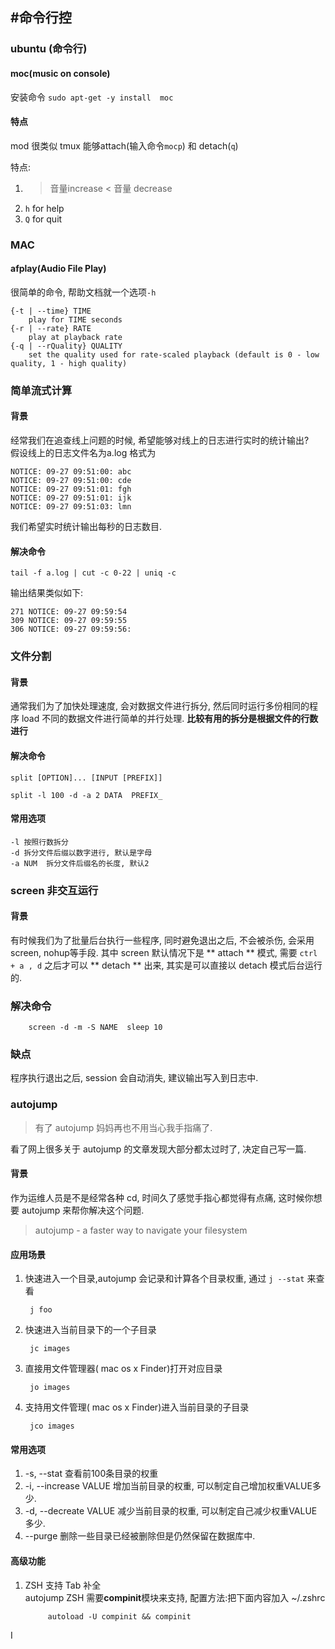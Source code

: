 #命令行控
-------------------------
### ubuntu (命令行)

#### moc(music on console)
安装命令 `sudo apt-get -y install  moc`  
#### 特点
mod 很类似 tmux 能够attach(输入命令`mocp`) 和 detach(`q`)

特点:  
1. >  音量increase  < 音量 decrease  
2. `h` for help  
3. `Q` for quit


### MAC
#### afplay(Audio File Play)

很简单的命令, 帮助文档就一个选项`-h`

    {-t | --time} TIME
        play for TIME seconds
    {-r | --rate} RATE
        play at playback rate
    {-q | --rQuality} QUALITY
        set the quality used for rate-scaled playback (default is 0 - low quality, 1 - high quality)
        
   
### 简单流式计算

#### 背景

经常我们在追查线上问题的时候, 希望能够对线上的日志进行实时的统计输出?  
假设线上的日志文件名为a.log 格式为  

    NOTICE: 09-27 09:51:00: abc  
    NOTICE: 09-27 09:51:00: cde  
    NOTICE: 09-27 09:51:01: fgh  
    NOTICE: 09-27 09:51:01: ijk  
    NOTICE: 09-27 09:51:03: lmn  
    
我们希望实时统计输出每秒的日志数目. 
#### 解决命令

    tail -f a.log | cut -c 0-22 | uniq -c 
   
输出结果类似如下: 

    271 NOTICE: 09-27 09:59:54
    309 NOTICE: 09-27 09:59:55
    306 NOTICE: 09-27 09:59:56:
    
### 文件分割
#### 背景  
通常我们为了加快处理速度, 会对数据文件进行拆分, 然后同时运行多份相同的程序 load 不同的数据文件进行简单的并行处理. **比较有用的拆分是根据文件的行数进行**
#### 解决命令
    split [OPTION]... [INPUT [PREFIX]]

    split -l 100 -d -a 2 DATA  PREFIX_
    
#### 常用选项
    -l 按照行数拆分
    -d 拆分文件后缀以数字进行, 默认是字母
    -a NUM  拆分文件后缀名的长度, 默认2
    
### screen 非交互运行  
#### 背景  
有时候我们为了批量后台执行一些程序, 同时避免退出之后, 不会被杀伤, 会采用 screen, nohup等手段. 其中 screen 默认情况下是 ** attach ** 模式, 需要 `ctrl + a , d` 之后才可以 ** detach ** 出来, 其实是可以直接以 detach 模式后台运行的. 

### 解决命令

        screen -d -m -S NAME  sleep 10 
      
### 缺点  
程序执行退出之后, session 会自动消失, 建议输出写入到日志中. 
    
### autojump
> 有了 autojump 妈妈再也不用当心我手指痛了.

看了网上很多关于 autojump 的文章发现大部分都太过时了, 决定自己写一篇.
#### 背景
作为运维人员是不是经常各种 cd, 时间久了感觉手指心都觉得有点痛, 这时候你想要 autojump 来帮你解决这个问题. 
> autojump - a faster way to navigate your filesystem   

#### 应用场景  
1. 快速进入一个目录,autojump 会记录和计算各个目录权重, 通过 `j --stat` 来查看
    
        j foo
2. 快速进入当前目录下的一个子目录 

        jc images
     
3. 直接用文件管理器( mac os x Finder)打开对应目录

        jo images

4. 支持用文件管理( mac os x Finder)进入当前目录的子目录

        jco images
  
 
#### 常用选项  
1. -s, --stat 查看前100条目录的权重
2. -i, --increase VALUE 增加当前目录的权重, 可以制定自己增加权重VALUE多少.
3. -d, --decreate VALUE 减少当前目录的权重, 可以制定自己减少权重VALUE 多少. 
4. --purge 删除一些目录已经被删除但是仍然保留在数据库中.

#### 高级功能
1. ZSH 支持 Tab 补全  
    autojump ZSH 需要**compinit**模块来支持, 配置方法:把下面内容加入 ~/.zshrc  
    
            autoload -U compinit && compinit
I